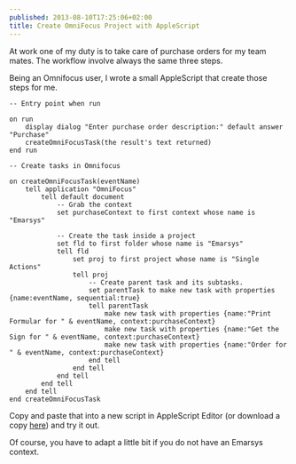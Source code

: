 ```yaml
---
published: 2013-08-10T17:25:06+02:00
title: Create OmniFocus Project with AppleScript
---
```


At work one of my duty is to take care of purchase orders for my team mates. The workflow involve always the same three steps.

Being an Omnifocus user, I wrote a small AppleScript that create those steps for me.

~~~~~~~~~~~~~~~~~~~~~~~~~~
-- Entry point when run

on run
    display dialog "Enter purchase order description:" default answer "Purchase"
    createOmniFocusTask(the result's text returned)
end run

-- Create tasks in Omnifocus

on createOmniFocusTask(eventName)
    tell application "OmniFocus"
        tell default document
            -- Grab the context
            set purchaseContext to first context whose name is "Emarsys"

            -- Create the task inside a project
            set fld to first folder whose name is "Emarsys"
            tell fld
                set proj to first project whose name is "Single Actions"
                tell proj
                    -- Create parent task and its subtasks.
                    set parentTask to make new task with properties {name:eventName, sequential:true}
                    tell parentTask
                        make new task with properties {name:"Print Formular for " & eventName, context:purchaseContext}
                        make new task with properties {name:"Get the Sign for " & eventName, context:purchaseContext}
                        make new task with properties {name:"Order for " & eventName, context:purchaseContext}
                    end tell
                end tell
            end tell
        end tell
    end tell
end createOmniFocusTask
~~~~~~~~~~~~~~~~~~~~~~~~~~


Copy and paste that into a new script in AppleScript Editor (or download a copy [here](https://github.com/basetta/dotfiles/blob/master/applescripts/e3purchase_omnifocus.applescript)) and try it out.

Of course, you have to adapt a little bit if you do not have an Emarsys context.